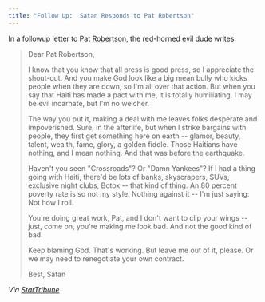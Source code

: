 ```yaml
---
title: "Follow Up:  Satan Responds to Pat Robertson"
---
```

<p>In a followup letter to <a href="https://chrisenns.com/2010/01/14/christians-give-christians-a-bad-name/">Pat Robertson</a>, the red-horned evil dude writes:</p>
<blockquote><p>Dear Pat Robertson,</p>
<p>    I know that you know that all press is good press, so I appreciate the shout-out. And you make God look like a big mean bully who kicks people when they are down, so I'm all over that action. But when you say that Haiti has made a pact with me, it is totally humiliating. I may be evil incarnate, but I'm no welcher.</p>
<p>The way you put it, making a deal with me leaves folks desperate and impoverished. Sure, in the afterlife, but when I strike bargains with people, they first get something here on earth -- glamor, beauty, talent, wealth, fame, glory, a golden fiddle. Those Haitians have nothing, and I mean nothing. And that was before the earthquake.</p>
<p>Haven't you seen "Crossroads"? Or "Damn Yankees"? If I had a thing going with Haiti, there'd be lots of banks, skyscrapers, SUVs, exclusive night clubs, Botox -- that kind of thing. An 80 percent poverty rate is so not my style. Nothing against it -- I'm just saying: Not how I roll.</p>
<p>You're doing great work, Pat, and I don't want to clip your wings -- just, come on, you're making me look bad. And not the good kind of bad.</p>
<p>Keep blaming God. That's working. But leave me out of it, please. Or we may need to renegotiate your own contract.</p>
<p>    Best, Satan</p></blockquote>
<p><em>Via <a href="http://www.startribune.com/opinion/letters/81595442.html">StarTribune</a></em></p>
